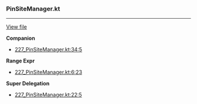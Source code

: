 ### PinSiteManager.kt
---
[View file](files/227_PinSiteManager.kt)

**Companion**

 - [227_PinSiteManager.kt:34:5](files/227_PinSiteManager.kt#L34)

**Range Expr**

 - [227_PinSiteManager.kt:6:23](files/227_PinSiteManager.kt#L6:)

**Super Delegation**

 - [227_PinSiteManager.kt:22:5](files/227_PinSiteManager.kt#L22)
